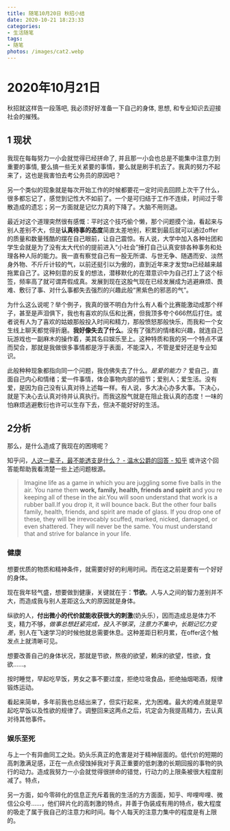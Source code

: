 ```yaml
---
title: 随笔10月20日 秋招小结
date: 2020-10-21 18:23:33
categories:
- 生活随笔
tags:
- 随笔
photos: /images/cat2.webp
---
```


# 2020年10月21日

秋招就这样告一段落吧, 我必须好好准备一下自己的身体, 思想, 和专业知识去迎接社会的摧残。
<!-- more -->

## 1 现状

我现在每每努力一小会就觉得已经拼命了, 并且那一小会也总是不能集中注意力到重要的事情, 要么搞一些无关紧要的事情，要么就是刷手机去了。我真的努力不起来了，这也是我害怕去考公务员的原因吧？

另一个类似的现象就是每次开始工作的时候都要花一定时间去回顾上次干了什么，很多都忘记了，感觉到记性大不如前了。一个是可归结于工作不连续，时间过于零散造成的遗忘；另一方面就是记忆力真的下降了。大脑不用则退。

最近对这个道理突然很有感慨：平时这个技巧偷个懒，那个问题摸个油，看起来与别人差别不大，但是**认真待事的态度**简直太差地别，积累到最后就可以通过offer的质量和数量残酷的摆在自己眼前，让自己震惊。有人说，大学中加入各种社团和学生会就是为了没有太大代价的提前进入“小社会”捶打自己认真安排各种事务和处理各种人际的能力。我一直有察觉自己有一股无所谓、与世无争、随遇而安、淡然身外物、不斤斤计较的气，以前还挺引以为傲的，直到近年来才发觉ta已经越来越拖累自己了。这种刻意的反复的想法，潜移默化的在潜意识中为自己打上了这个标签，频率高了就可谓弄假成真。发展到现在这股气现在已经发展成为逃避麻烦、畏难、敷衍了事、对什么事都失去强烈的兴趣此般“黑紫色的邪恶的气”。

为什么这么说呢？举个例子，我真的很不明白为什么有人看个比赛能激动成那个样子，甚至是声泪俱下，我也有喜欢的队伍和比赛，但我顶多夸个666然后打住。或者说有人为了喜欢的姑娘那般投入时间和精力，那般愤怒那般快乐，而我和一个女生线上聊天都觉得折磨。**我好像失去了什么**。没有了强烈的情绪和兴趣，就连自己玩游戏也一副麻木的操作着，美其名曰娱乐至上。这种特质和我的另一个特点不谋而契合，那就是我做很多事情都是浮于表面，不能深入，不管是爱好还是专业知识。

此般种种现象都指向同一个问题，我仿佛失去了什么。*是爱的能力？* 爱自己，直面自己内心和情绪；爱一件事情，体会事物内部的细节；爱别人；爱生活。没有爱，是因为自己没有认真对待上述每一样。有人说，多大决心办多大事。下决心，就是下决心去认真对待并认真执行。而我这股气就是在阻止我认真的态度！一味的怕麻烦逃避敷衍也许可以生存下去，但决不能好好的生活。

## 2分析

那么，是什么造成了我现在的困境呢？

知乎问，[人这一辈子，最不能透支是什么？ - 温水公爵的回答 - 知乎]( https://www.zhihu.com/question/422796779/answer/1507988868) 或许这个回答能帮助我看清楚一些上述问题根源。

> Imagine life as a game in which you are juggling some five balls in the air. You name them **work, family, health, friends and spirit** and you re keeping all of these in the air.You will soon understand that work is a rubber ball.If you drop it, it will bounce back. But the other four balls family, health, friends, and spirit are made of glass. If you drop one of these, they will be irrevocably scuffed, marked, nicked, damaged, or even shattered. They will never be the same. You must understand that and strive for balance in your life.

### 健康

想要优质的物质和精神条件，就需要好好的利用时间。而在这之前是要有一个好好的身体。

现在我年轻气盛，想要做到健康，关键就在于：**节欲**。人与人之间的智力差别并不大，而造成我与别人差距这么大的原因就是身体。

纵欲的人，**付出微小的代价就能收获很大的刺激**(奶头乐），因而造成总是体力不支，精力不够，*做事总想赶紧完成，投入不够深*，*注意力不集中*，*长期记忆力变差*，别人在飞速学习的时候他就总需要休息。这种差距日积月累，在offer这个触发点上就清晰可见。

想要改善自己的身体状况，那就是节欲，熬夜的欲望，赖床的欲望，性欲，食欲……。

按时睡觉，早起吃早饭，男女之事不要过度，拒绝垃圾食品，拒绝抽烟喝酒，规律锻炼运动。

看起来简单，多年前我也总结出来了，但实行起来，尤为困难。最大的难点就是早起吃早饭以及性欲的规律了。调整回来这两点之后，坑定会为我提高精力，去认真对待其他事件。

### 娱乐至死

与上一个有异曲同工之处。奶头乐真正的危害是对于精神层面的。低代价的短期的高刺激满足感，正在一点点侵蚀掉我对于真正重要的低刺激的长期回报的事物的执行的动力。造成我努力一小会就觉得很拼命的错觉，行动力的上限条被很大程度削减了。特点，

另一方面，如今零碎化的信息正充斥着我的生活的方方面面，知乎、哔哩哔哩、微信公众号……，他们碎片化的高刺激的特点，并善于伪装成有用的特点，极大程度的吸走了属于我自己的注意力和时间。每个人每天的注意力集中的程度是有上限的。